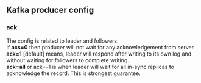 ## Kafka producer config
### ack
The config is related to leader and followers.\
If **acs=0** then 
producer will not wait for any acknowledgement from server.\
**ack=1** [default] means, leader will respond after writing to its own log 
and without waiting for followers to complete writing.\
**ack=all** or ack=-1 is when leader will wait for all in-sync replicas
to acknowledge the record. This is strongest guarantee.
